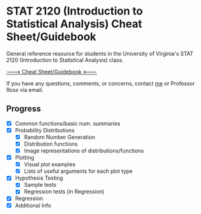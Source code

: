 # STAT 2120 (Introduction to Statistical Analysis) Cheat Sheet/Guidebook

General reference resource for students in the University of Virginia's STAT 2120 (Introduction to Statistical Analysis) class.

[---> Cheat Sheet/Guidebook <---](https://github.com/selmain/stat2120-cheat-sheet/blob/master/2120pythoncs.md)

If you have any questions, comments, or concerns, contact [me](sl7tcu@virginia.edu) or Professor Ross via email.

## Progress
- [x] Common functions/basic num. summaries
- [x] Probability Distributions
  - [x] Random Number Generation
  - [x] Distribution functions
  - [x] Image representations of distributions/functions
- [x] Plotting
  - [x] Visual plot examples
  - [x] Lists of useful arguments for each plot type
- [x] Hypothesis Testing
  - [x] Sample tests
  - [x] Regression tests (in Regression)
- [x] Regression
- [x] Additional Info